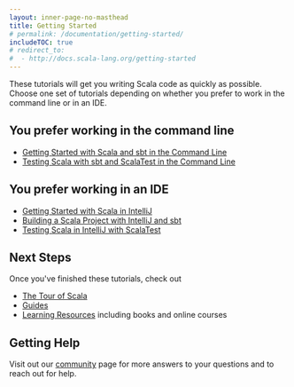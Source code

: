 ```yaml
---
layout: inner-page-no-masthead
title: Getting Started
# permalink: /documentation/getting-started/
includeTOC: true
# redirect_to:
#  - http://docs.scala-lang.org/getting-started
---
```


These tutorials will get you writing Scala code as quickly as possible. Choose one set of tutorials depending on whether you prefer to work in the command line or in an IDE.

## You prefer working in the command line
* [Getting Started with Scala and sbt in the Command Line](documentation/getting-started-sbt-track/getting-started-with-scala-and-sbt-in-the-command-line.html)
* [Testing Scala with sbt and ScalaTest in the Command Line](documentation/getting-started-sbt-track/testing-scala-with-sbt-in-the-command-line.html)

## You prefer working in an IDE
* [Getting Started with Scala in IntelliJ](documentation/getting-started-intellij-track/getting-started-with-scala-in-intellij.html)
* [Building a Scala Project with IntelliJ and sbt](documentation/getting-started-intellij-track/building-a-scala-project-with-intellij-and-sbt.html)
* [Testing Scala in IntelliJ with ScalaTest](documentation/getting-started-intellij-track/testing-scala-in-intellij-with-scalatest.html)

## Next Steps
Once you've finished these tutorials, check out
* [The Tour of Scala](http://docs.scala-lang.org/tutorials/tour/tour-of-scala.html)
* [Guides](documentation/guides.html)
* [Learning Resources](documentation/learn) including books and online courses

## Getting Help
Visit out our [community](community/) page for more answers to your questions and to reach out for help.
